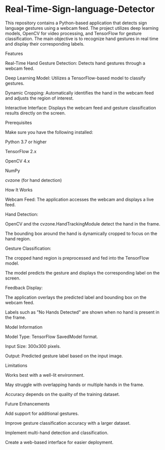 # Real-Time-Sign-language-Detector
This repository contains a Python-based application that detects sign language gestures using a webcam feed. The project utilizes deep learning models, OpenCV for video processing, and TensorFlow for gesture classification. The main objective is to recognize hand gestures in real time and display their corresponding labels.

Features

Real-Time Hand Gesture Detection: Detects hand gestures through a webcam feed.

Deep Learning Model: Utilizes a TensorFlow-based model to classify gestures.

Dynamic Cropping: Automatically identifies the hand in the webcam feed and adjusts the region of interest.

Interactive Interface: Displays the webcam feed and gesture classification results directly on the screen.

Prerequisites

Make sure you have the following installed:

Python 3.7 or higher

TensorFlow 2.x

OpenCV 4.x

NumPy

cvzone (for hand detection)

How It Works

Webcam Feed:
The application accesses the webcam and displays a live feed.

Hand Detection:

OpenCV and the cvzone.HandTrackingModule detect the hand in the frame.

The bounding box around the hand is dynamically cropped to focus on the hand region.

Gesture Classification:

The cropped hand region is preprocessed and fed into the TensorFlow model.

The model predicts the gesture and displays the corresponding label on the screen.

Feedback Display:

The application overlays the predicted label and bounding box on the webcam feed.

Labels such as "No Hands Detected" are shown when no hand is present in the frame.

Model Information

Model Type: TensorFlow SavedModel format.

Input Size: 300x300 pixels.

Output: Predicted gesture label based on the input image.



Limitations

Works best with a well-lit environment.

May struggle with overlapping hands or multiple hands in the frame.

Accuracy depends on the quality of the training dataset.

Future Enhancements

Add support for additional gestures.

Improve gesture classification accuracy with a larger dataset.

Implement multi-hand detection and classification.

Create a web-based interface for easier deployment.

